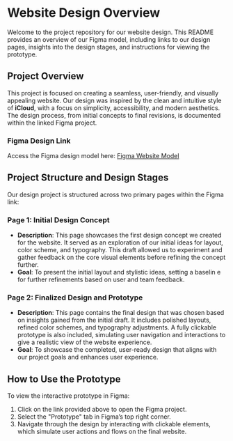 # Website Design Overview

Welcome to the project repository for our website design. This README provides an overview of our Figma model, including links to our design pages, insights into the design stages, and instructions for viewing the prototype.

## Project Overview

This project is focused on creating a seamless, user-friendly, and visually appealing website. Our design was inspired by the clean and intuitive style of **iCloud**, with a focus on simplicity, accessibility, and modern aesthetics. The design process, from initial concepts to final revisions, is documented within the linked Figma project.

### Figma Design Link

Access the Figma design model here: [Figma Website Model](https://www.figma.com/design/Ig0TqtuQm7Ff1ZmizciF1v/Untitled?node-id=79-5&m=dev&t=LV5t3fBvYcSwIACE-1)

## Project Structure and Design Stages

Our design project is structured across two primary pages within the Figma link:

### Page 1: Initial Design Concept

- **Description**: This page showcases the first design concept we created for the website. It served as an exploration of our initial ideas for layout, color scheme, and typography. This draft allowed us to experiment and gather feedback on the core visual elements before refining the concept further.
- **Goal**: To present the initial layout and stylistic ideas, setting a baselin
e for further refinements based on user and team feedback.

### Page 2: Finalized Design and Prototype

- **Description**: This page contains the final design that was chosen based on insights gained from the initial draft. It includes polished layouts, refined color schemes, and typography adjustments. A fully clickable prototype is also included, simulating user navigation and interactions to give a realistic view of the website experience.
- **Goal**: To showcase the completed, user-ready design that aligns with our project goals and enhances user experience.

## How to Use the Prototype

To view the interactive prototype in Figma:

1. Click on the link provided above to open the Figma project.
2. Select the "Prototype" tab in Figma’s top right corner.
3. Navigate through the design by interacting with clickable elements, which simulate user actions and flows on the final website.


